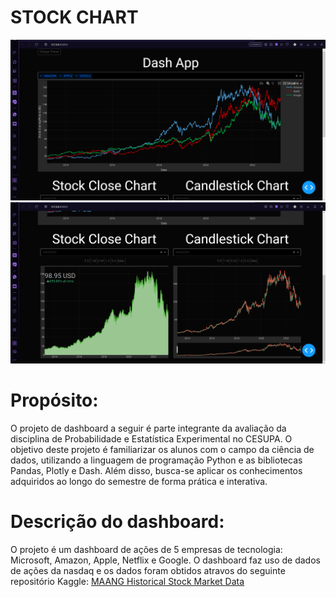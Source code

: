 # STOCK CHART

<img src="/Assets/Img/img1.png">
<img src="/Assets/Img/img2.png">

# Propósito:

O projeto de dashboard a seguir é parte integrante da avaliação da disciplina de Probabilidade e Estatística Experimental no CESUPA. O objetivo deste projeto é familiarizar os alunos com o campo da ciência de dados, utilizando a linguagem de programação Python e as bibliotecas Pandas, Plotly e Dash. Além disso, busca-se aplicar os conhecimentos adquiridos ao longo do semestre de forma prática e interativa.

# Descrição do dashboard:

O projeto é um dashboard de ações de 5 empresas de tecnologia: Microsoft, Amazon, Apple, Netflix e Google. O dashboard faz uso de dados de ações da nasdaq e os dados foram obtidos atravos do seguinte repositório Kaggle: <a href="https://www.kaggle.com/datasets/soumendraprasad/stock">MAANG Historical Stock Market Data</a>
